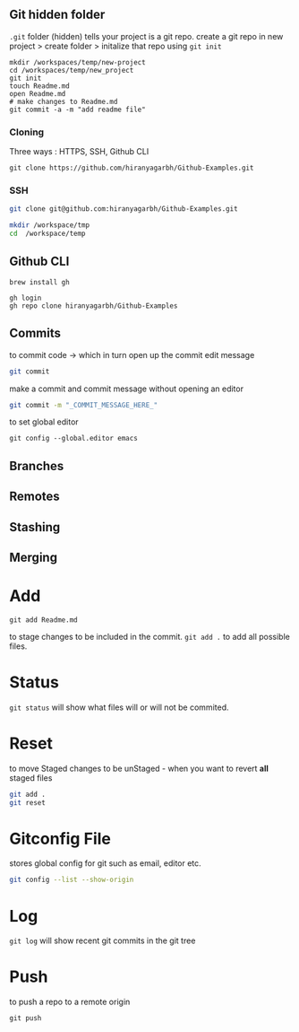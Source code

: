 ## Git hidden folder

`.git` folder (hidden) tells your project is a git repo.
create a git repo in new project > create folder > initalize that repo using `git init`

```
mkdir /workspaces/temp/new-project
cd /workspaces/temp/new_project
git init
touch Readme.md
open Readme.md
# make changes to Readme.md
git commit -a -m "add readme file"
```

### Cloning

Three ways : HTTPS, SSH, Github CLI

```ssh
git clone https://github.com/hiranyagarbh/Github-Examples.git
```

### SSH

```sh
git clone git@github.com:hiranyagarbh/Github-Examples.git
```

```sh
mkdir /workspace/tmp
cd  /workspace/temp
```

## Github CLI
```
brew install gh
```

```
gh login
gh repo clone hiranyagarbh/Github-Examples
```

## Commits
to commit code -> which in turn open up the commit edit message
```sh
git commit
```
make a commit and commit message without opening an editor
```sh
git commit -m "_COMMIT_MESSAGE_HERE_"
```

to set global editor
```
git config --global.editor emacs
```
## Branches
## Remotes
## Stashing
## Merging

# Add
```
git add Readme.md
```
to stage changes to be included in the commit. `git add .` to add all possible files.

# Status
`git status` will show what files will or will not be commited.

# Reset

to move Staged changes to be unStaged - when you want to revert **all** staged files

```sh
git add .
git reset
```
# Gitconfig File
stores global config for git such as email, editor etc.
```sh
git config --list --show-origin
```

# Log
`git log` will show recent git commits in the git tree

# Push

to push a repo to a remote origin
```
git push
```
